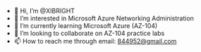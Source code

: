 - 👋 Hi, I’m @XIBRIGHT
- 👀 I’m interested in Microsoft Azure Networking Administration
- 🌱 I’m currently learning Microsoft Azure (AZ-104)
- 💞️ I’m looking to collaborate on AZ-104 practice labs
- 📫 How to reach me through email: 844952@gmail.com

<!---
XIBRIGHT/XIBRIGHT is a ✨ special ✨ repository because its `README.md` (this file) appears on your GitHub profile.
You can click the Preview link to take a look at your changes.
--->
